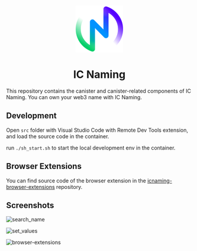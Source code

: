 <div align="center">
<img src="asset/ICNAMING2-512.png" width="128" >
<h1>IC Naming</h1>
</div>

This repository contains the canister and canister-related components of IC Naming. 
You can own your web3 name with IC Naming.

## Development

Open `src` folder with Visual Studio Code with Remote Dev Tools extension, and load the source code in the container.

run `./sh_start.sh` to start the local development env in the container.

## Browser Extensions

You can find source code of the browser extension in the [icnaming-browser-extensions](https://github.com/IC-Naming/icnaming-browser-extensions) repository.

## Screenshots

![search_name](https://github.com/IC-Naming/icnaming-browser-extensions/releases/download/v0.1.0/search_name.gif)

![set_values](https://github.com/IC-Naming/icnaming-browser-extensions/releases/download/v0.1.0/set.gif)

![browser-extensions](https://github.com/IC-Naming/icnaming-browser-extensions/releases/download/v0.1.0/browser-extensions.gif)
